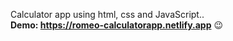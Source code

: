 Calculator app using html, css and JavaScript..
</br>
**Demo: https://romeo-calculatorapp.netlify.app** 😉
